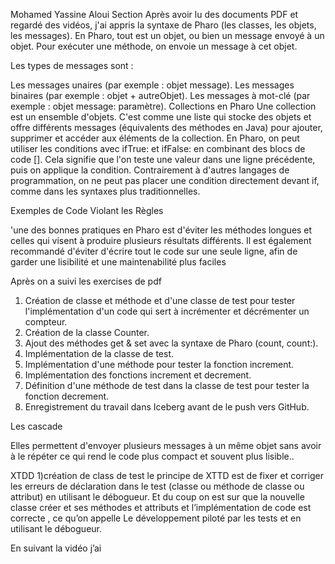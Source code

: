 Mohamed Yassine Aloui Section 
Après avoir lu des documents PDF et regardé des vidéos, j'ai appris la syntaxe de Pharo (les classes, les objets, les messages). En Pharo, tout est un objet, ou bien un message envoyé à un objet. Pour exécuter une méthode, on envoie un message à cet objet.

Les types de messages sont :

Les messages unaires (par exemple : objet message).
Les messages binaires (par exemple : objet + autreObjet).
Les messages à mot-clé (par exemple : objet message: paramètre).
Collections en Pharo
Une collection est un ensemble d'objets. C'est comme une liste qui stocke des objets et offre différents messages (équivalents des méthodes en Java) pour ajouter, supprimer et accéder aux éléments de la collection. 
En Pharo, on peut utiliser les conditions avec ifTrue: et ifFalse: en combinant des blocs de code []. Cela signifie que l'on teste une valeur dans une ligne précédente, puis on applique la condition. Contrairement à d'autres langages de programmation, on ne peut pas placer une condition directement devant if, comme dans les syntaxes plus traditionnelles. 

Exemples de Code Violant les Règles

 'une des bonnes pratiques en Pharo est d'éviter les méthodes longues et celles qui visent à produire plusieurs résultats différents. Il est également recommandé d'éviter d'écrire tout le code sur une seule ligne, afin de garder une lisibilité et une maintenabilité plus faciles
  
Après on a suivi les exercises de pdf
1.	Création de classe et méthode et d'une classe de test pour tester l'implémentation d'un code qui sert à incrémenter et décrémenter un compteur.
2.	Création de la classe Counter.
3.	Ajout des méthodes get & set avec la syntaxe de Pharo (count, count:).
4.	Implémentation de la classe de test.
5.	Implémentation d'une méthode pour tester la fonction increment.
6.	Implémentation des fonctions increment et decrement.
7.	Définition d'une méthode de test dans la classe de test pour tester la fonction decrement.
8.	Enregistrement du travail dans Iceberg avant de le push vers GitHub.
 
 

Les cascade

Elles permettent d'envoyer plusieurs messages à un même objet sans avoir à le répéter ce qui rend le code plus compact et souvent plus lisible..

XTDD
1)création de class de test 
le principe de XTTD est de fixer et corriger les erreurs de déclaration dans le test (classe ou méthode de classe ou attribut) en utilisant le débogueur. Et du coup on est sur que la nouvelle classe créer et ses méthodes et attributs et l’implémentation de code est correcte , ce qu’on appelle Le développement piloté par les tests et en utilisant le débogueur.

 
 
En suivant la vidéo j’ai
  
  
  
  

